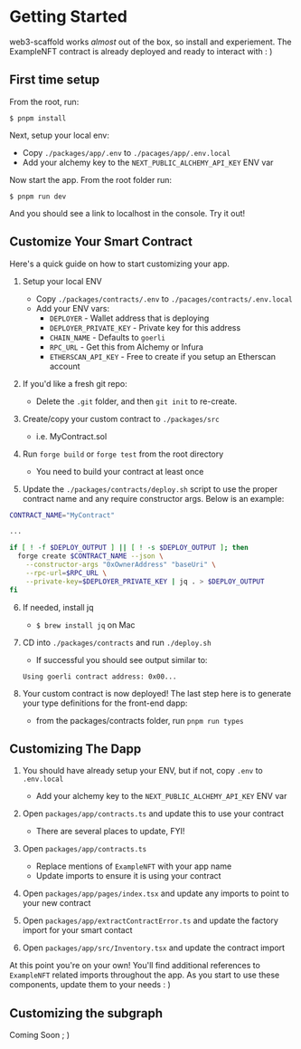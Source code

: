 # Getting Started

web3-scaffold works *almost* out of the box, so install and experiement. The ExampleNFT contract is already deployed and ready to interact with : ) 

## First time setup

From the root, run:

```
$ pnpm install
```
Next, setup your local env:
- Copy `./packages/app/.env` to `./pacages/app/.env.local`
- Add your alchemy key to the `NEXT_PUBLIC_ALCHEMY_API_KEY` ENV var

Now start the app. From the root folder run:
```
$ pnpm run dev
```

And you should see a link to localhost in the console. Try it out!

## Customize Your Smart Contract

Here's a quick guide on how to start customizing your app.

1. Setup your local ENV
    - Copy `./packages/contracts/.env` to `./pacages/contracts/.env.local`
    - Add your ENV vars:
        - `DEPLOYER` - Wallet address that is deploying
        - `DEPLOYER_PRIVATE_KEY` - Private key for this address
        - `CHAIN_NAME` - Defaults to `goerli`
        - `RPC_URL` - Get this from Alchemy or Infura
        - `ETHERSCAN_API_KEY` - Free to create if you setup an Etherscan account

2. If you'd like a fresh git repo:
    - Delete the `.git` folder, and then `git init` to re-create.
3. Create/copy your custom contract to `./packages/src`
    - i.e. MyContract.sol
4. Run `forge build` or `forge test` from the root directory
    - You need to build your contract at least once
5. Update the `./packages/contracts/deploy.sh` script to use the proper contract name and any require constructor args. Below is an example: 

```bash
CONTRACT_NAME="MyContract"

...

if [ ! -f $DEPLOY_OUTPUT ] || [ ! -s $DEPLOY_OUTPUT ]; then
  forge create $CONTRACT_NAME --json \
    --constructor-args "0xOwnerAddress" "baseUri" \
    --rpc-url=$RPC_URL \
    --private-key=$DEPLOYER_PRIVATE_KEY | jq . > $DEPLOY_OUTPUT
fi
```

6. If needed, install jq
    - `$ brew install jq` on Mac

7. CD into `./packages/contracts` and run `./deploy.sh`
    - If successful you should see output similar to:

    ```Using goerli contract address: 0x00...```

8. Your custom contract is now deployed! The last step here is to generate your type definitions for the front-end dapp:
    - from the packages/contracts folder, run `pnpm run types`

## Customizing The Dapp
1. You should have already setup your ENV, but if not, copy `.env` to `.env.local`
    - Add your alchemy key to the `NEXT_PUBLIC_ALCHEMY_API_KEY` ENV var

2. Open `packages/app/contracts.ts` and update this to use your contract
    - There are several places to update, FYI!

3. Open `packages/app/contracts.ts`
    - Replace mentions of `ExampleNFT` with your app name
    - Update imports to ensure it is using your contract
4. Open `packages/app/pages/index.tsx` and update any imports to point to your new contract
5. Open `packages/app/extractContractError.ts` and update the factory import for your smart contact
6. Open `packages/app/src/Inventory.tsx` and update the contract import

At this point you're on your own! You'll find additional references to `ExampleNFT` related imports throughout the app. As you start to use these components, update them to your needs : ) 

## Customizing the subgraph

Coming Soon ; )